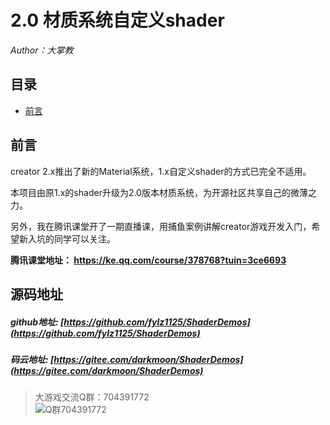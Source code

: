 # 2.0 材质系统自定义shader
*Author：大掌教*

## 目录
- [前言](#前言)

## 前言

creator 2.x推出了新的Material系统，1.x自定义shader的方式已完全不适用。

本项目由原1.x的shader升级为2.0版本材质系统，为开源社区共享自己的微薄之力。

另外，我在腾讯课堂开了一期直播课，用捕鱼案例讲解creator游戏开发入门，希望新入坑的同学可以关注。

**腾讯课堂地址： https://ke.qq.com/course/378768?tuin=3ce6693**


## 源码地址

##### github地址: [https://github.com/fylz1125/ShaderDemos](https://github.com/fylz1125/ShaderDemos)

##### 码云地址: [https://gitee.com/darkmoon/ShaderDemos](https://gitee.com/darkmoon/ShaderDemos)

> 大游戏交流Q群：704391772  
![Q群704391772](screenshots/qqgroup.JPG)

